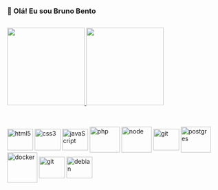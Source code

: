 <!--
**BDBento/BDBento** is a ✨ _special_ ✨ repository because its `README.md` (this file) appears on your GitHub profile.

Here are some ideas to get you started:

- 🔭 I’m currently working on ...
- 🌱 I’m currently learning ...
- 👯 I’m looking to collaborate on ...
- 🤔 I’m looking for help with ...
- 💬 Ask me about ...
- 📫 How to reach me: ...
- 😄 Pronouns: ...
- ⚡ Fun fact: ...
-->

### 👋  Olá! Eu sou Bruno Bento
##
<div>
    <a href="https://github.com/BDBento">
        <img height="180em" src="https://github-readme-stats.vercel.app/api?username=BDBento&show_icons=true&theme=dark&include_all_commits=true&count_private=true"/>
        <img height="180em" src="https://github-readme-stats.vercel.app/api/top-langs/?username=BDBento&layout=compact&langs_count16&theme=dark"/>
    </a>
</div>

##

<div style="display: inline_block"><br>
    <img  align="center" height="50" width="60" alt="html5" src="https://cdn.jsdelivr.net/gh/devicons/devicon/icons/html5/html5-original.svg" />
    <img align="center" height="50" width="60" alt="css3" src="https://cdn.jsdelivr.net/gh/devicons/devicon/icons/css3/css3-original.svg" />
    <img align="center" height="50" width="60" alt="javaScript" src="https://cdn.jsdelivr.net/gh/devicons/devicon/icons/javascript/javascript-plain.svg" />
    <img align="center" height="60" width="70" alt="php" src="https://cdn.jsdelivr.net/gh/devicons/devicon/icons/php/php-plain.svg" />
    <img align="center" height="60" width="70" alt="node" src="https://cdn.jsdelivr.net/gh/devicons/devicon@latest/icons/nodejs/nodejs-original-wordmark.svg" />
    <img align="center" height="50" width="60" alt="git" src="https://cdn.jsdelivr.net/gh/devicons/devicon/icons/java/java-original.svg" />
    <img align="center" height="60" width="70" alt="postgres" src="https://cdn.jsdelivr.net/gh/devicons/devicon/icons/postgresql/postgresql-plain-wordmark.svg" />
    <img align="center" height="70" width="70" alt="docker" src="https://cdn.jsdelivr.net/gh/devicons/devicon/icons/docker/docker-original.svg" />
    <img align="center" height="50" width="60" alt="git" src="https://cdn.jsdelivr.net/gh/devicons/devicon/icons/git/git-original.svg" />
    <img align="center" height="50" width="60" alt="debian" src="https://cdn.jsdelivr.net/gh/devicons/devicon/icons/debian/debian-original.svg" />
</div>




